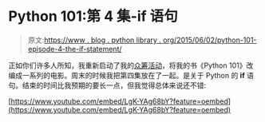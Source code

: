 # Python 101:第 4 集-if 语句

> 原文:[https://www . blog . python library . org/2015/06/02/python-101-episode-4-the-if-statement/](https://www.blog.pythonlibrary.org/2015/06/02/python-101-episode-4-the-if-statement/)

正如你们许多人所知，我重新启动了我的[众筹活动](http://indiegogo.com/projects/python-101-screencast)，将我的书《Python 101》改编成一系列的电影。周末的时候我把第四集放在了一起。是关于 Python 的 **if** 语句。结束的时间比我预期的要长一点，但我觉得总体来说还不错:

[https://www.youtube.com/embed/LgK-YAg68bY?feature=oembed](https://www.youtube.com/embed/LgK-YAg68bY?feature=oembed)